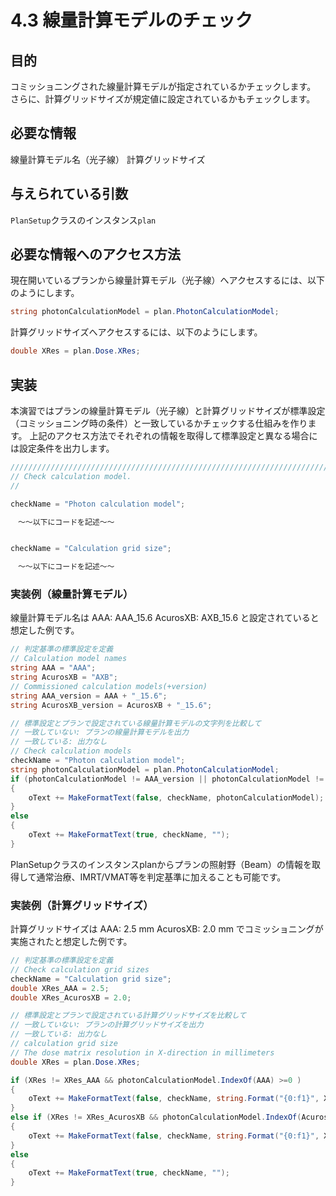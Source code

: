 # 4.3 線量計算モデルのチェック

## 目的

コミッショニングされた線量計算モデルが指定されているかチェックします。
さらに、計算グリッドサイズが規定値に設定されているかもチェックします。

## 必要な情報

線量計算モデル名（光子線）
計算グリッドサイズ

## 与えられている引数

`PlanSetup`クラスのインスタンス`plan`

## 必要な情報へのアクセス方法

現在開いているプランから線量計算モデル（光子線）へアクセスするには、以下のようにします。

```csharp
string photonCalculationModel = plan.PhotonCalculationModel;
```

計算グリッドサイズへアクセスするには、以下のようにします。

```csharp
double XRes = plan.Dose.XRes;
```

## 実装

本演習ではプランの線量計算モデル（光子線）と計算グリッドサイズが標準設定（コミッショニング時の条件）と一致しているかチェックする仕組みを作ります。
上記のアクセス方法でそれぞれの情報を取得して標準設定と異なる場合には設定条件を出力します。

```csharp
////////////////////////////////////////////////////////////////////////////////
// Check calculation model.
//

checkName = "Photon calculation model";

　～～以下にコードを記述～～


checkName = "Calculation grid size";

　～～以下にコードを記述～～
```

### 実装例（線量計算モデル）

線量計算モデル名は
AAA: AAA_15.6
AcurosXB: AXB_15.6
と設定されていると想定した例です。

```csharp
// 判定基準の標準設定を定義
// Calculation model names
string AAA = "AAA";
string AcurosXB = "AXB";
// Commissioned calculation models(+version)
string AAA_version = AAA + "_15.6";        
string AcurosXB_version = AcurosXB + "_15.6";

// 標準設定とプランで設定されている線量計算モデルの文字列を比較して
// 一致していない: プランの線量計算モデルを出力
// 一致している: 出力なし
// Check calculation models
checkName = "Photon calculation model";
string photonCalculationModel = plan.PhotonCalculationModel;
if (photonCalculationModel != AAA_version || photonCalculationModel != AcurosXB_version)
{
    oText += MakeFormatText(false, checkName, photonCalculationModel);
}
else
{
    oText += MakeFormatText(true, checkName, "");
}
```

PlanSetupクラスのインスタンスplanからプランの照射野（Beam）の情報を取得して通常治療、IMRT/VMAT等を判定基準に加えることも可能です。


### 実装例（計算グリッドサイズ）

計算グリッドサイズは
AAA: 2.5 mm
AcurosXB: 2.0 mm
でコミッショニングが実施されたと想定した例です。

```csharp
// 判定基準の標準設定を定義
// Check calculation grid sizes
checkName = "Calculation grid size";
double XRes_AAA = 2.5;
double XRes_AcurosXB = 2.0;

// 標準設定とプランで設定されている計算グリッドサイズを比較して
// 一致していない: プランの計算グリッドサイズを出力
// 一致している: 出力なし
// calculation grid size
// The dose matrix resolution in X-direction in millimeters
double XRes = plan.Dose.XRes;

if (XRes != XRes_AAA && photonCalculationModel.IndexOf(AAA) >=0 )
{
    oText += MakeFormatText(false, checkName, string.Format("{0:f1}", XRes) + " -> " + string.Format("{0:f1}", XRes_AAA));
}
else if (XRes != XRes_AcurosXB && photonCalculationModel.IndexOf(AcurosXB) >= 0)
{
    oText += MakeFormatText(false, checkName, string.Format("{0:f1}", XRes) + " -> " + string.Format("{0:f1}", XRes_AcurosXB));
}
else
{
    oText += MakeFormatText(true, checkName, "");
}
```